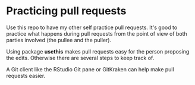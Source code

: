 # Practicing pull requests

Use this repo to have my other self practice pull requests.  It's good to practice what happens during pull requests from the point of view of both parties involved (the pullee and the puller).

Using package **usethis** makes pull requests easy for the person proposing the edits.  Otherwise there are several steps to keep track of.

A Git client like the RStudio Git pane or GitKraken can help make pull requests easier.
